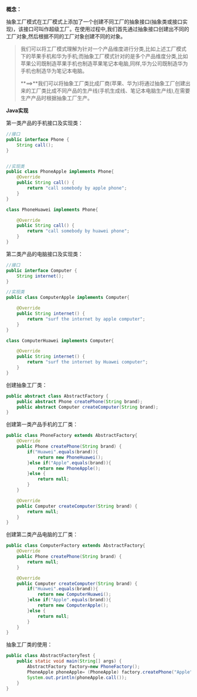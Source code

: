 **概念：**

​		抽象工厂模式在工厂模式上添加了一个创建不同工厂的抽象接口(抽象类或接口实现)，该接口可叫作超级工厂。在使用过程中,我们首先通过抽象接口创建出不同的工厂对象,然后根据不同的工厂对象创建不同的对象。

> 我们可以将工厂模式理解为针对一个产品维度进行分类,比如上述工厂模式下的苹果手机和华为手机;而抽象工厂模式针对的是多个产品维度分类,比如苹果公司既制造苹果手机也制造苹果笔记本电脑,同样,华为公司既制造华为手机也制造华为笔记本电脑。
>
> **==>**我们可以将抽象工厂类比成厂商(苹果、华为)将通过抽象工厂创建出来的工厂类比成不同产品的生产线(手机生成线、笔记本电脑生产线),在需要生产产品时根据抽象工厂生产。



**Java实现**

第一类产品的手机接口及实现类：

```java
//接口
public interface Phone {
    String call();
}


//实现类
public class PhoneApple implements Phone{
    @Override
    public String call() {
        return "call somebody by apple phone";
    }
}

class PhoneHuawei implements Phone{

    @Override
    public String call() {
        return "call somebody by huawei phone";
    }
}
```

第二类产品的电脑接口及实现类：

```java
//接口
public interface Computer {
    String internet();
}

//实现类
public class ComputerApple implements Computer{

    @Override
    public String internet() {
        return "surf the internet by apple computer";
    }
}

class ComputerHuawei implements Computer{

    @Override
    public String internet() {
        return "surf the internet by Huawei computer";
    }
}
```

创建抽象工厂类：

```java
public abstract class AbstractFactory {
    public abstract Phone createPhone(String brand);
    public abstract Computer createComputer(String brand);
}
```

创建第一类产品手机的工厂类：

```java
public class PhoneFactory extends AbstractFactory{
    @Override
    public Phone createPhone(String brand) {
        if("Huawei".equals(brand)){
            return new PhoneHuawei();
        }else if("Apple".equals(brand)){
            return new PhoneApple();
        }else {
            return null;
        }
    }

    @Override
    public Computer createComputer(String brand) {
        return null;
    }
}
```

创建第二类产品电脑的工厂类：

```java
public class ComputerFactory extends AbstractFactory{
    @Override
    public Phone createPhone(String brand) {
        return null;
    }

    @Override
    public Computer createComputer(String brand) {
        if("Huawei".equals(brand)){
            return new ComputerHuawei();
        }else if("Apple".equals(brand)){
            return new ComputerApple();
        }else {
            return null;
        }
    }
}
```

抽象工厂类的使用：

```java
public class AbstractFactoryTest {
    public static void main(String[] args) {
        AbstractFactory factory=new PhoneFactory();
        PhoneApple phoneApple= (PhoneApple) factory.createPhone("Apple");
        System.out.println(phoneApple.call());
    }
}
```

